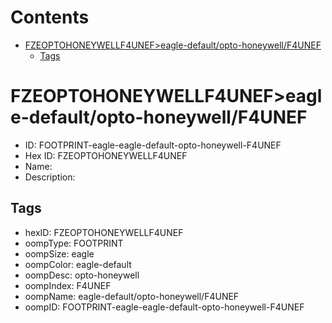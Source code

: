 



Contents
========

* [FZEOPTOHONEYWELLF4UNEF>eagle-default/opto-honeywell/F4UNEF](#fzeoptohoneywellf4unefeagle-defaultopto-honeywellf4unef)
	* [Tags](#tags)

# FZEOPTOHONEYWELLF4UNEF>eagle-default/opto-honeywell/F4UNEF

- ID: FOOTPRINT-eagle-eagle-default-opto-honeywell-F4UNEF
- Hex ID: FZEOPTOHONEYWELLF4UNEF
- Name: 
- Description: 

## Tags

- hexID: FZEOPTOHONEYWELLF4UNEF
- oompType: FOOTPRINT
- oompSize: eagle
- oompColor: eagle-default
- oompDesc: opto-honeywell
- oompIndex: F4UNEF
- oompName: eagle-default/opto-honeywell/F4UNEF
- oompID: FOOTPRINT-eagle-eagle-default-opto-honeywell-F4UNEF

